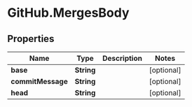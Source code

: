 # GitHub.MergesBody

## Properties

Name | Type | Description | Notes
------------ | ------------- | ------------- | -------------
**base** | **String** |  | [optional] 
**commitMessage** | **String** |  | [optional] 
**head** | **String** |  | [optional] 


